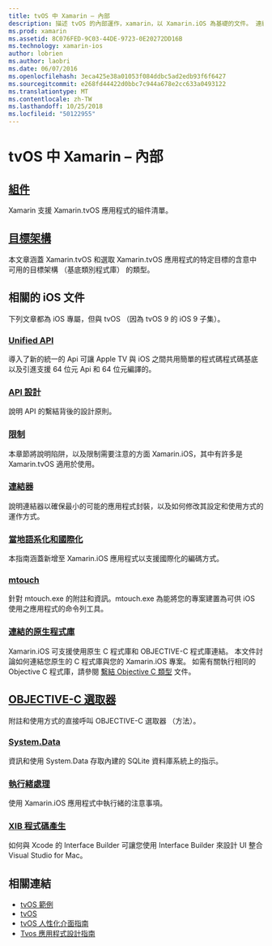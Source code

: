 ```yaml
---
title: tvOS 中 Xamarin – 內部
description: 描述 tvOS 的內部運作，xamarin，以 Xamarin.iOS 為基礎的文件。 連結內容討論的組件的目標 framework，，和相關的 iOS 概念。
ms.prod: xamarin
ms.assetid: 8C076FED-9C03-44DE-9723-0E20272DD16B
ms.technology: xamarin-ios
author: lobrien
ms.author: laobri
ms.date: 06/07/2016
ms.openlocfilehash: 3eca425e38a01053f084ddbc5ad2edb93f6f6427
ms.sourcegitcommit: e268fd44422d0bbc7c944a678e2cc633a0493122
ms.translationtype: MT
ms.contentlocale: zh-TW
ms.lasthandoff: 10/25/2018
ms.locfileid: "50122955"
---
```

# <a name="tvos-in-xamarin-internals"></a>tvOS 中 Xamarin – 內部 

##  <a name="assembliesiostvosinternalsassembliesmd"></a>[組件](~/ios/tvos/internals/assemblies.md)

Xamarin 支援 Xamarin.tvOS 應用程式的組件清單。

##  <a name="target-frameworksiostvosinternalsframeworksmd"></a>[目標架構](~/ios/tvos/internals/frameworks.md)

本文章涵蓋 Xamarin.tvOS 和選取 Xamarin.tvOS 應用程式的特定目標的含意中可用的目標架構 （基底類別程式庫） 的類型。

## <a name="related-ios-articles"></a>相關的 iOS 文件

下列文章都為 iOS 專屬，但與 tvOS （因為 tvOS 9 的 iOS 9 子集）。

###  <a name="unified-apicross-platformmaciosunifiedindexmd"></a>[Unified API](~/cross-platform/macios/unified/index.md)

導入了新的統一的 Api 可讓 Apple TV 與 iOS 之間共用簡單的程式碼程式碼基底以及引進支援 64 位元 Api 和 64 位元編譯的。  

###  <a name="api-designiosinternalsapi-designindexmd"></a>[API 設計](~/ios/internals/api-design/index.md)

說明 API 的繫結背後的設計原則。

###  <a name="limitationsiosinternalslimitationsmd"></a>[限制](~/ios/internals/limitations.md)

本章節將說明陷阱，以及限制需要注意的方面 Xamarin.iOS，其中有許多是 Xamarin.tvOS 適用於使用。

###  <a name="linkeriosdeploy-testlinkermd"></a>[連結器](~/ios/deploy-test/linker.md)

說明連結器以確保最小的可能的應用程式封裝，以及如何修改其設定和使用方式的運作方式。

###  <a name="localization-and-internationalizationiosapp-fundamentalslocalizationindexmd"></a>[當地語系化和國際化](~/ios/app-fundamentals/localization/index.md)

本指南涵蓋新增至 Xamarin.iOS 應用程式以支援國際化的編碼方式。

###  <a name="mtouchiosdeploy-testmtouchmd"></a>[mtouch](~/ios/deploy-test/mtouch.md)

針對 mtouch.exe 的附註和資訊。mtouch.exe 為能將您的專案建置為可供 iOS 使用之應用程式的命令列工具。

###  <a name="linking-native-librariesiosplatformnative-interopmd"></a>[連結的原生程式庫](~/ios/platform/native-interop.md)

Xamarin.iOS 可支援使用原生 C 程式庫和 OBJECTIVE-C 程式庫連結。 本文件討論如何連結您原生的 C 程式庫與您的 Xamarin.iOS 專案。 如需有關執行相同的 Objective C 程式庫，請參閱&nbsp;[繫結 Objective C 類型](~/ios/platform/binding-objective-c/index.md)&nbsp;文件。

##  <a name="objective-c-selectorsiosinternalsobjective-c-selectorsmd"></a>[OBJECTIVE-C 選取器](~/ios/internals/objective-c-selectors.md)

附註和使用方式的直接呼叫 OBJECTIVE-C 選取器 （方法）。

###  <a name="systemdataiosdata-cloudsystemdatamd"></a>[System.Data](~/ios/data-cloud/system.data.md)

資訊和使用 System.Data 存取內建的 SQLite 資料庫系統上的指示。

###  <a name="threadingiosapp-fundamentalsthreadingmd"></a>[執行緒處理](~/ios/app-fundamentals/threading.md)

使用 Xamarin.iOS 應用程式中執行緒的注意事項。

###  <a name="xib-code-generationiosinternalsxib-code-generationmd"></a>[XIB 程式碼產生](~/ios/internals/xib-code-generation.md)

如何與 Xcode 的 Interface Builder 可讓您使用 Interface Builder 來設計 UI 整合 Visual Studio for Mac。

## <a name="related-links"></a>相關連結

- [tvOS 範例](https://developer.xamarin.com/samples/tvos/all/)
- [tvOS](https://developer.apple.com/tvos/)
- [tvOS 人性化介面指南](https://developer.apple.com/tvos/human-interface-guidelines/)
- [Tvos 應用程式設計指南](https://developer.apple.com/library/prerelease/tvos/documentation/General/Conceptual/AppleTV_PG/)
